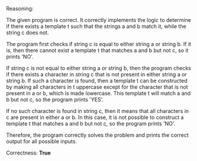Reasoning:

The given program is correct. It correctly implements the logic to determine if there exists a template t such that the strings a and b match it, while the string c does not.

The program first checks if string c is equal to either string a or string b. If it is, then there cannot exist a template t that matches a and b but not c, so it prints 'NO'.

If string c is not equal to either string a or string b, then the program checks if there exists a character in string c that is not present in either string a or string b. If such a character is found, then a template t can be constructed by making all characters in t uppercase except for the character that is not present in a or b, which is made lowercase. This template t will match a and b but not c, so the program prints 'YES'.

If no such character is found in string c, then it means that all characters in c are present in either a or b. In this case, it is not possible to construct a template t that matches a and b but not c, so the program prints 'NO'.

Therefore, the program correctly solves the problem and prints the correct output for all possible inputs.

Correctness: **True**
